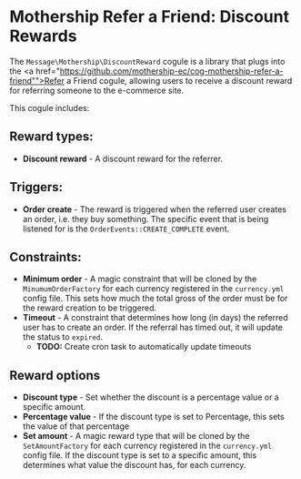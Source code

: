 # Mothership Refer a Friend: Discount Rewards

The `Message\Mothership\DiscountReward` cogule is a library that plugs into the <a href="https://github.com/mothership-ec/cog-mothership-refer-a-friend"">Refer a Friend</a> cogule, allowing users to receive a discount reward for referring someone to the e-commerce site.

This cogule includes:

## Reward types:

+ **Discount reward** - A discount reward for the referrer.

## Triggers:

+ **Order create** - The reward is triggered when the referred user creates an order, i.e. they buy something. The specific event that is being listened for is the `OrderEvents::CREATE_COMPLETE` event.

## Constraints:

+ **Minimum order** - A magic constraint that will be cloned by the `MinumumOrderFactory` for each currency registered in the `currency.yml` config file. This sets how much the total gross of the order must be for the reward creation to be triggered.
+ **Timeout** - A constraint that determines how long (in days) the referred user has to create an order. If the referral has timed out, it will update the status to `expired`.
	+ **TODO:** Create cron task to automatically update timeouts

## Reward options

+ **Discount type** - Set whether the discount is a percentage value or a specific amount.
+ **Percentage value** - If the discount type is set to Percentage, this sets the value of that percentage
+ **Set amount** - A magic reward type that will be cloned by the `SetAmountFactory` for each currency registered in the `currency.yml` config file. If the discount type is set to a specific amount, this determines what value the discount has, for each currency.
